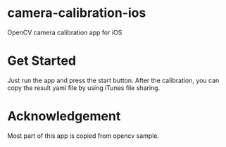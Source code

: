 # camera-calibration-ios
OpenCV camera calibration app for iOS

# Get Started
Just run the app and press the start button.
After the calibration, you can copy the result yaml file by using iTunes  file sharing.

# Acknowledgement
Most part of this app is copied from opencv sample.
